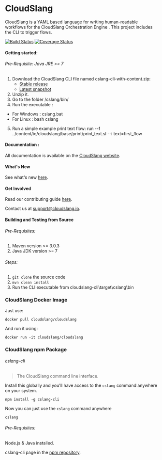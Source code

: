 CloudSlang
==============
 
CloudSlang is a YAML based language for writing human-readable workflows for the CloudSlang Orchestration Engine . 
This project includes the CLI to trigger flows.

[![Build Status](https://travis-ci.org/CloudSlang/cloud-slang.svg?branch=master)](https://travis-ci.org/CloudSlang/cloud-slang)
[![Coverage Status](https://coveralls.io/repos/CloudSlang/cloud-slang/badge.svg?branch=master)](https://coveralls.io/r/CloudSlang/cloud-slang?branch=master)

#### Getting started:

###### Pre-Requisite: Java JRE >= 7

1. Download the CloudSlang CLI file named cslang-cli-with-content.zip:
    + [Stable release](http://www.cloudslang.io/download)
    + [Latest snapshot](https://github.com/CloudSlang/cloud-slang/releases/latest)
2. Unzip it.
3. Go to the folder /cslang/bin/
4. Run the executable :
  - For Windows : cslang.bat 
  - For Linux : bash cslang
5. Run a simple example print text flow:  run --f ../content/io/cloudslang/base/print/print_text.sl --i text=first_flow

#### Documentation :

All documentation is available on the [CloudSlang website](http://www.cloudslang.io/#/docs).

#### What's New

See what's new [here](CHANGELOG.md).

#### Get Involved

Read our contributing guide [here](CONTRIBUTING.md).

Contact us at support@cloudslang.io.

#### Building and Testing from Source

###### Pre-Requisites:

1. Maven version >= 3.0.3
2. Java JDK version >= 7

###### Steps:

1. ```git clone``` the source code
2. ```mvn clean install```
3. Run the CLI executable from cloudslang-cli\target\cslang\bin 

### CloudSlang Docker Image
Just use:

``` docker pull cloudslang/cloudslang ```

And run it using:

``` docker run -it cloudslang/cloudslang ```

### CloudSlang npm Package
###### cslang-cli
> The CloudSlang command line interface.

Install this globally and you'll have access to the `cslang` command anywhere on your system.

```shell
npm install -g cslang-cli
```

Now you can just use the `cslang` command anywhere
```shell
cslang
```

###### Pre-Requisites:
Node.js & Java installed.

cslang-cli page in the [npm repository](https://www.npmjs.com/package/cslang-cli).
